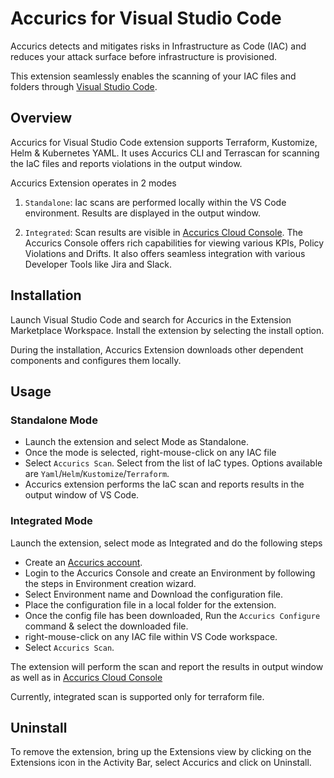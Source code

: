# Accurics for Visual Studio Code

Accurics detects and mitigates risks in Infrastructure as Code (IAC) and reduces your attack surface before infrastructure is provisioned.

This extension seamlessly enables the scanning of your IAC files and folders through [Visual Studio Code](https://code.visualstudio.com/).

## Overview

Accurics for Visual Studio Code extension supports Terraform, Kustomize, Helm & Kubernetes YAML. It uses Accurics CLI and Terrascan for scanning the IaC files and reports violations in the output window.

Accurics Extension operates in 2 modes

1. `Standalone`: Iac scans are performed locally within the VS Code environment. Results are displayed in the output window.

2. `Integrated`: Scan results are visible in [Accurics Cloud Console](https://app.accurics.com). The Accurics Console offers rich capabilities for viewing various KPIs, Policy Violations and Drifts. It also offers seamless integration with various Developer Tools like Jira and Slack.

## Installation

Launch Visual Studio Code and search for Accurics in the Extension Marketplace Workspace. Install the extension by selecting the install option.

During the installation, Accurics Extension downloads other dependent components and configures them locally.

## Usage

### Standalone Mode

- Launch the extension and select Mode as Standalone.
- Once the mode is selected, right-mouse-click on any IAC file
- Select `Accurics Scan`. Select from the list of IaC types. Options available are  `Yaml`/`Helm`/`Kustomize`/`Terraform`.
- Accurics extension performs the IaC scan and reports results in the output window of VS Code.

### Integrated Mode

Launch the extension, select mode as Integrated and do the following steps

- Create an [Accurics account](https://app.accurics.com).
- Login to the Accurics Console and create an Environment by following the steps in Environment creation wizard.
- Select Environment name and Download the configuration file.
- Place the configuration file in a local folder for the extension.
- Once the config file has been downloaded, Run the `Accurics Configure` command & select the downloaded file.
- right-mouse-click on any IAC file within VS Code workspace.
- Select `Accurics Scan`.

The extension will perform the scan and report the results in output window as well as in [Accurics Cloud Console](https://app.accurics.com)

Currently, integrated scan is supported only for terraform file.

## Uninstall

To remove the extension, bring up the Extensions view by clicking on the Extensions icon in the Activity Bar, select Accurics and click on Uninstall.